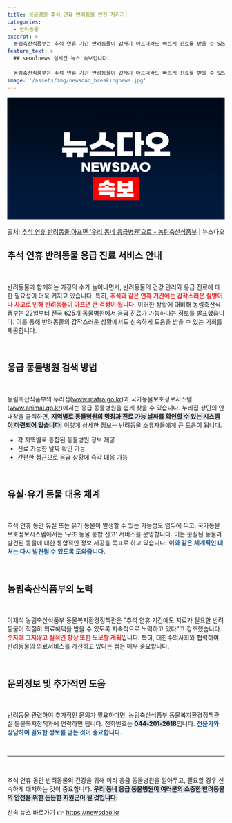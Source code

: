 ```yaml
---
title: 응급병원 추석 연휴 반려동물 안전 지키기!
categories:
  - 반려동물
excerpt: >
  농림축산식품부는 추석 연휴 기간 반려동물이 갑자기 아프더라도 빠르게 진료를 받을 수 있도록 22일부터 우리 …
feature_text: >
  ## seoulnews 실시간 뉴스 속보입니다.

  농림축산식품부는 추석 연휴 기간 반려동물이 갑자기 아프더라도 빠르게 진료를 받을 수 있도록 22일부터 우리 …
image: '/assets/img/newsdao_breakingnews.jpg'
---
```


![뉴스다오 속보](/assets/img/newsdao_breakingnews.jpg)

<p>출처: <a href="https://newsdao.kr/2011" rel="dofollow">추석 연휴 반려동물 아프면 ‘우리 동네 응급병원’으로 - 농림축산식품부</a> | 뉴스다오</p>

<h2 data-ke-size="size26">추석 연휴 반려동물 응급 진료 서비스 안내</h2>

<p data-ke-size="size16">&nbsp;</p>

반려동물과 함께하는 가정의 수가 늘어나면서, 반려동물의 건강 관리와 응급 진료에 대한 필요성이 더욱 커지고 있습니다. 특히, <b><span style="color: #ee2323;">추석과 같은 연휴 기간에는 갑작스러운 질병이나 사고로 인해 반려동물이 아프면 큰 걱정이 됩니다.</span></b> 이러한 상황에 대비해 농림축산식품부는 22일부터 전국 625개 동물병원에서 응급 진료가 가능하다는 정보를 발표했습니다. 이를 통해 반려동물의 갑작스러운 상황에서도 신속하게 도움을 받을 수 있는 기회를 제공합니다.

<p data-ke-size="size16">&nbsp;</p>

<h2 data-ke-size="size26">응급 동물병원 검색 방법</h2>

<p data-ke-size="size16">&nbsp;</p>

농림축산식품부의 누리집(www.mafra.go.kr)과 국가동물보호정보시스템(www.animal.go.kr)에서는 응급 동물병원을 쉽게 찾을 수 있습니다. 누리집 상단의 안내창을 클릭하면, <b><span style="background-color: #21538527;">지역별로 동물병원의 명칭과 진료 가능 날짜를 확인할 수 있는 시스템이 마련되어 있습니다.</span></b> 이렇게 상세한 정보는 반려동물 소유자들에게 큰 도움이 됩니다.

<ul>
    <li>각 지역별로 통합된 동물병원 정보 제공</li>
    <li>진료 가능한 날짜 확인 가능</li>
    <li>간편한 접근으로 응급 상황에 즉각 대응 가능</li>
</ul>

<p data-ke-size="size16">&nbsp;</p>

<h2 data-ke-size="size26">유실·유기 동물 대응 체계</h2>

<p data-ke-size="size16">&nbsp;</p>

추석 연휴 동안 유실 또는 유기 동물이 발생할 수 있는 가능성도 염두에 두고, 국가동물보호정보시스템에서는 ‘구조 동물 통합 신고’ 서비스를 운영합니다. 이는 분실된 동물과 발견된 동물에 대한 통합적인 정보 제공을 목표로 하고 있습니다. <b><span style="color: #1a5490;">이와 같은 체계적인 대처는 다시 발견될 수 있도록 도와줍니다.</span></b>

<p data-ke-size="size16">&nbsp;</p>

<h2 data-ke-size="size26">농림축산식품부의 노력</h2>

<p data-ke-size="size16">&nbsp;</p>

이재식 농림축산식품부 동물복지환경정책관은 "추석 연휴 기간에도 치료가 필요한 반려동물이 적절히 의료혜택을 받을 수 있도록 지속적으로 노력하고 있다"고 강조했습니다. <b><span style="color: #ee2323;">숫자에 그지않고 질적인 향상 또한 도모할 계획</span></b>입니다. 특히, 대한수의사회와 협력하여 반려동물의 의료서비스를 개선하고 있다는 점은 매우 중요합니다.

<p data-ke-size="size16">&nbsp;</p>

<h2 data-ke-size="size26">문의정보 및 추가적인 도움</h2>

<p data-ke-size="size16">&nbsp;</p>

반려동물 관련하여 추가적인 문의가 필요하다면, 농림축산식품부 동물복지환경정책관실 동물복지정책과에 연락하면 됩니다. 전화번호는 <b><span style="background-color: #21538527;">044-201-2618</span></b>입니다. <b><span style="color: #1a5490;">전문가와 상담하여 필요한 정보를 얻는 것이 중요합니다.</span></b>

<p data-ke-size="size16">&nbsp;</p>

---

<p data-ke-size="size16">&nbsp;</p>

추석 연휴 동안 반려동물의 건강을 위해 미리 응급 동물병원을 알아두고, 필요할 경우 신속하게 대처하는 것이 중요합니다. <b><span style="background-color: #21538527;">우리 동네 응급 동물병원이 여러분의 소중한 반려동물의 안전을 위한 든든한 지원군이 될 것입니다.</span></b> 

신속 뉴스 바로가기 👉 <a href="https://newsdao.kr" rel="dofollow">https://newsdao.kr</a>


